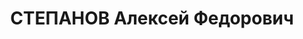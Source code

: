 ---
title: СТЕПАНОВ Алексей Федорович
description: "1895 г.р., м.р.: г. Н. Тагил, русский\n Обвинение: 58-2-6-9-11\n Реабилитация:\
  \ 11.03.1994 - Закон РСФСР\n Арх.дело: 6397"
---